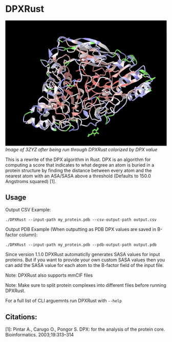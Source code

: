 # DPXRust

![Image of protein (3ZYZ) that has been run through DPXRust](example.png)
*Image of 3ZYZ after being run through DPXRust colorized by DPX value*

This is a rewrite of the DPX algorithm in Rust. DPX is an algorithm for computing a score that indicates to what degree an atom is buried in a protein structure by finding the distance between every atom and the nearest atom with an ASA/SASA above a threshold (Defaults to 150.0 Angstroms squared) [1].

## Usage

Output CSV Example:
```shell
./DPXRust --input-path my_protein.pdb --csv-output-path output.csv
```

Output PDB Example (When outputting as PDB DPX values are saved in B-factor column):
```shell
./DPXRust --input-path my_protein.pdb --pdb-output-path output.pdb
```

Since version 1.1.0 DPXRust automaticlly generates SASA values for input proteins. But if you want to provide your own custom SASA values then you can add the SASA value for each atom to the B-factor field of the input file.

Note: DPXRust also supports mmCIF files

Note: Make sure to split protein complexes into different files before running DPXRust.

For a full list of CLI arguemnts run DPXRust with `--help`

## Citations:

[1]: Pintar A., Carugo O., Pongor S. DPX: for the analysis of the protein core. Bioinformatics. 2003;19:313–314
